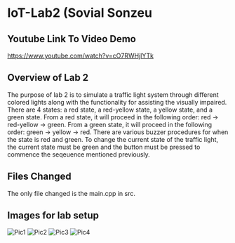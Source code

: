 # IoT-Lab2 (Sovial Sonzeu 

## Youtube Link To Video Demo
https://www.youtube.com/watch?v=cO7RWHjlYTk

## Overview of Lab 2
The purpose of lab 2 is to simulate a traffic light system through different colored lights along with the functionality for assisting the visually impaired. There are 4 states: a red state, a red-yellow state, a yellow state, and a green state. From a red state, it will proceed in the following order: red -> red-yellow -> green. From a green state, it will proceed in the following order: green -> yellow -> red. There are various buzzer procedures for when the state is red and green. To change the current state of the traffic light, the current state must be green and the button must be pressed to commence the seqeuence mentioned previously. 


## Files Changed
The only file changed is the main.cpp in src. 

## Images for lab setup
![Pic1](images/Part1.jpg)
![Pic2](images/Part2.jpg)
![Pic3](images/Part3.jpg)
![Pic4](images/Part4.jpg)
